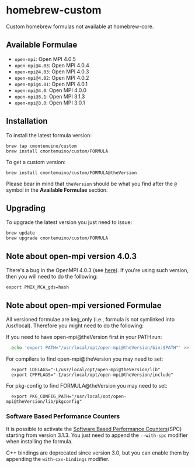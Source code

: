 # homebrew-custom

Custom homebrew formulas not available at homebrew-core.

## Available Formulae

* `open-mpi`: Open MPI 4.0.5
* `open-mpi@4.03`: Open MPI 4.0.4
* `open-mpi@4.03`: Open MPI 4.0.3
* `open-mpi@4.02`: Open MPI 4.0.2
* `open-mpi@4.01`: Open MPI 4.0.1
* `open-mpi@4.0`: Open MPI 4.0.0
* `open-mpi@3.1`: Open MPI 3.1.3
* `open-mpi@3.0`: Open MPI 3.0.1

## Installation

To install the latest formula version:

```shell script
brew tap cmontemuino/custom
brew install cmontemuino/custom/FORMULA
```

To get a custom version:

```shell script
brew install cmontemuino/custom/FORMULA@theVersion
```

Please bear in mind that `theVersion` should be what you find after the `@` symbol in the **Available Formulae** section.

## Upgrading

To upgrade the latest version you just need to issue:

```shell script
brew update
brew upgrade cmontemuino/custom/FORMULA
```

## Note about open-mpi version 4.0.3

There's a bug in the OpenMPI 4.0.3 (see [here](https://github.com/open-mpi/ompi/issues/7516)). If you're using such version,
then you will need to do the following:

```shell script
export PMIX_MCA_gds=hash
```

## Note about open-mpi versioned Formulae

All versioned formulae are keg_only (i.e., formula is not symlinked into /usr/local). Therefore you might need to do the following:

If you need to have open-mpi@theVersion first in your PATH run:

```bash
  echo 'export PATH="/usr/local/opt/open-mpi@theVersion/bin:$PATH"' >> ~/.bash_profile
```

For compilers to find open-mpi@theVersion you may need to set:

```shell script
  export LDFLAGS="-L/usr/local/opt/open-mpi@theVersion/lib"
  export CPPFLAGS="-I/usr/local/opt/open-mpi@theVersion/include"
```

For pkg-config to find FORMULA@theVersion you may need to set:

```shell script
  export PKG_CONFIG_PATH="/usr/local/opt/open-mpi@theVersion/lib/pkgconfig"
```

### Software Based Performance Counters

It is possible to activate the [Software Based Performance Counters][spc](SPC) starting from version 3.1.3.
You just need to append the `--with-spc` modifier when installing the formula.

C++ bindings are deprecated since version 3.0, but you can enable them by appending the `with-cxx-bindings` modifier.

[spc]: https://github.com/davideberius/ompi/wiki/How-to-Use-Software-Based-Performance-Counters-(SPCs)-in-Open-MPI

